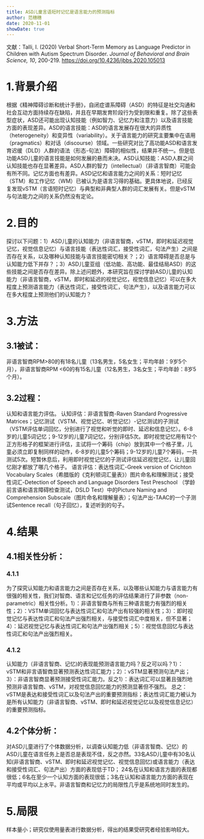```yaml
---
title: ASD儿童言语短时记忆是语言能力的预测指标
author: 范穗穗
date: 2020-11-01
showDate: true
---
```

文献：Talli, I. (2020) Verbal Short-Term Memory as Language Predictor in Children with Autism Spectrum Disorder. *Journal of Behavioral and Brain Science, 10*, 200-219. https://doi.org/10.4236/jbbs.2020.105013
# 1.背景介绍
根据《精神障碍诊断和统计手册》，自闭症谱系障碍（ASD）的特征是社交沟通和社会互动方面持续存在缺陷，并且在早期发育阶段行为受到限和重复。除了这些表型症状，ASD还可能出现认知技能（例如智力、记忆力和注意力）以及语言技能方面的表现差异。ASD的语言技能：ASD的语言发展存在很大的异质性（heterogeneity）和变异性（variability）。关于语言能力的研究主要集中在语用（pragmatics）和对话（discourse）领域。一些研究对比了高功能ASD和语言发育迟缓（DLD）人群的语法（形态-句法）障碍的相似性，结果并不统一。但是低功能ASD儿童的语言技能是如何发展的悬而未决。ASD认知技能：ASD人群之间认知技能也存在显著差异。ASD人群的智力（intellectual）（非语言智商）可能会有所不同。记忆方面也有差异。ASD记忆和语言能力之间的关系：短时记忆（STM）和工作记忆（WM）已被认为是语言习得的基础。更具体地说，已经反复发现vSTM（言语短时记忆）与典型和非典型人群的词汇发展有关。但是vSTM与句法能力之间的关系仍然没有定论。
# 2.目的
探讨以下问题：1）ASD儿童的认知能力（非语言智商，vSTM，即时和延迟视觉记忆，视觉信息记忆）与语言技能（表达性词汇，接受性词汇，句法产生）之间是否存在关系，以及哪种认知技能与语言技能密切相关？；2）语言障碍是否总是与认知能力低下并存？；3）ASD儿童亚组（低功能、高功能、最佳结局ASD）的这些技能之间是否存在差异。除上述问题外，本研究旨在探讨学龄ASD儿童的认知能力（非语言智商，vSTM，即时和延迟的视觉记忆，视觉信息记忆）可以在多大程度上预测语言能力（表达性词汇，接受性词汇，句法产生），以及语言能力可以在多大程度上预测他们的认知能力？
# 3.方法
## 3.1被试：
非语言智商RPM>80的有18名儿童（13名男生，5名女生；平均年龄：9岁5个月），非语言智商RPM <60的有15名儿童（12名男生，3名女生；平均年龄：8岁5个月）。
## 3.2过程：
认知和语言能力评估。
认知评估：非语言智商-Raven Standard Progressive Matrices；记忆测试（VSTM、视觉记忆、听觉记忆）-记忆测试的子测试（VSTM评估单词回忆，分别进行了视觉和听觉的即时、延迟和信息记忆）。6-8岁的儿童5词记忆；9-12岁的儿童7词记忆，分别评估5次。即时视觉记忆用有12个正方形格子的框架进行评估，主试将一个筹码（chip）放到其中一个格子里，儿童必须立即复制同样的动作，6-8岁的儿童5个筹码；9-12岁的儿童7个筹码，一共测试5次。短暂休息后，利用即时视觉记忆的子测试评估延迟视觉记忆，让儿童回忆刚才都放了哪几个格子。
语言评估：表达性词汇-Greek version of Crichton Vocabulary Scales（希腊版的《克利顿词汇量表》）图片命名和理解测试；接受性词汇-Detection of Speech and Language Disorders Test Preschool （学龄前言语和语言障碍检查测试，DSLD Test）中的Picture Naming and Comprehension Subscale（图片命名和理解量表）；句法产出-TAAC的一个子测试Sentence recall（句子回忆），复述听到的句子。
# 4.结果
## 4.1相关性分析：
### 4.1.1
为了探究认知能力和语言能力之间是否存在关系，以及哪些认知能力与语言能力有很强的相关性，我们对智商、语言和记忆任务的评估结果进行了非参数（non-parametric）相关性分析。1）：非语言智商与所有三种语言能力有强烈的相关性；2）：VSTM单词回忆与表达性词汇和句法产出有较强的相关性；3）：即时视觉记忆与表达性词汇和句法产出强烈相关，与接受性词汇中度相关，但不显著；4）：延迟视觉记忆与表达性词汇和句法产出强烈相关；5）：视觉信息回忆与表达性词汇和句法产出强烈相关。
### 4.1.2
认知能力（非语言智商、记忆)的表现能预测语言能力吗？反之可以吗？1）：vSTM和非言语智商显著预测表达性词汇能力；2）：vSTM显著预测句法产出；3）：非语言智商显著预测接受性词汇能力。反之1）：表达词汇可以显著且强烈地预测非语言智商、vSTM，对视觉信息回忆能力的预测显著但不强烈。
总之：vSTM是表达和接受性词汇以及句法产出的重要预测指标；表达性词汇能力被认为是所有认知能力（非语言智商、vSTM、即时和延迟视觉记忆以及视觉信息记忆）的重要预测指标。
## 4.2个体分析：
对ASD儿童进行了个体数据分析，以调查认知能力低（非语言智商、记忆）的ASD儿童在语言任务上是否总是表现不佳，反之亦然。33名ASD儿童中有30名认知(非语言智商、vSTM、即时和延迟视觉记忆、视觉信息回忆)或语言能力（表达和接受性词汇、句法产出）方面的表现低于TD； 24名在认知和语言方面的表现都很低；6名在至少一个认知方面的表现很低；3名在认知和语言能力方面的表现在平均或平均以上水平。非语言智商和记忆力的局限性几乎是系统地同时发生的。
# 5.局限
样本量小；研究仅使用量表进行数据分析，得出的结果受研究者经验影响较大。




